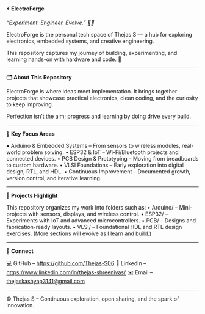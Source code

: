 **⚡ ElectroForge**

_“Experiment. Engineer. Evolve.” 🔧💡_

ElectroForge is the personal tech space of Thejas S — a hub for exploring electronics, embedded systems, and creative engineering.

This repository captures my journey of building, experimenting, and learning hands-on with hardware and code. 🚀
________________________________________
**🗂️ About This Repository**

ElectroForge is where ideas meet implementation.
It brings together projects that showcase practical electronics, clean coding, and the curiosity to keep improving.

Perfection isn’t the aim; progress and learning by doing drive every build.
________________________________________
**🌟 Key Focus Areas**

•	Arduino & Embedded Systems – From sensors to wireless modules, real-world problem solving.
•	ESP32 & IoT – Wi-Fi/Bluetooth projects and connected devices.
•	PCB Design & Prototyping – Moving from breadboards to custom hardware.
•	VLSI Foundations – Early exploration into digital design, RTL, and HDL.
•	Continuous Improvement – Documented growth, version control, and iterative learning.
________________________________________
**🔧 Projects Highlight**

This repository organizes my work into folders such as:
•	Arduino/ – Mini-projects with sensors, displays, and wireless control.
•	ESP32/ – Experiments with IoT and advanced microcontrollers.
•	PCB/ – Designs and fabrication-ready layouts.
•	VLSI/ – Foundational HDL and RTL design exercises.
(More sections will evolve as I learn and build.)
________________________________________
**🤝 Connect**

💻 GitHub – https://github.com/Thejas-S06
🔗 LinkedIn – https://www.linkedin.com/in/thejas-shreenivas/
✉️ Email – thejaskashyap3141@gmail.com
________________________________________
© Thejas S – Continuous exploration, open sharing, and the spark of innovation.
